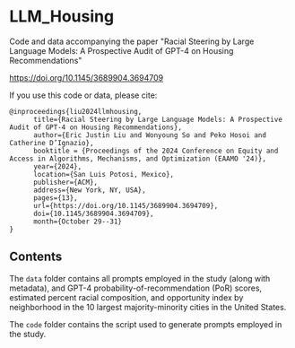 # LLM_Housing
Code and data accompanying the paper "Racial Steering by Large Language Models: A Prospective Audit of GPT-4 on Housing Recommendations"

https://doi.org/10.1145/3689904.3694709

If you use this code or data, please cite:
```
@inproceedings{liu2024llmhousing,
      title={Racial Steering by Large Language Models: A Prospective Audit of GPT-4 on Housing Recommendations}, 
      author={Eric Justin Liu and Wonyoung So and Peko Hosoi and Catherine D’Ignazio},
      booktitle = {Proceedings of the 2024 Conference on Equity and Access in Algorithms, Mechanisms, and Optimization (EAAMO '24)},
      year={2024},
      location={San Luis Potosi, Mexico},
      publisher={ACM},
      address={New York, NY, USA},
      pages={13},
      url={https://doi.org/10.1145/3689904.3694709},
      doi={10.1145/3689904.3694709},
      month={October 29--31}
}
```

## Contents

The `data` folder contains all prompts employed in the study (along with metadata), and GPT-4 probability-of-recommendation (PoR) scores, estimated percent racial composition, and opportunity index by neighborhood in the 10 largest majority-minority cities in the United States.

The `code` folder contains the script used to generate prompts employed in the study.
